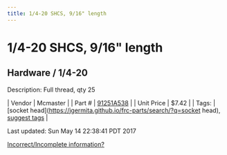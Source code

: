 ```yaml
---
title: 1/4-20 SHCS, 9/16" length
---
```


# 1/4-20 SHCS, 9/16" length
## Hardware / 1/4-20
Description: 	Full thread, qty 25 

| Vendor | Mcmaster | 
| Part # | [91251A538](https://www.mcmaster.com/#91251A538) | 
| Unit Price | $7.42 | 
| Tags: | [socket head](https://jgermita.github.io/frc-parts/search/?q=socket head), [suggest tags](https://docs.google.com/forms/d/e/1FAIpQLSeWyY8v3RgOty-MyWmh9U0iivNYN_molChYyS-0U-o-kOAv_g/viewform) | 

Last updated: Sun May 14 22:38:41 PDT 2017

 [Incorrect/Incomplete information?](https://docs.google.com/forms/d/e/1FAIpQLSeWyY8v3RgOty-MyWmh9U0iivNYN_molChYyS-0U-o-kOAv_g/viewform)